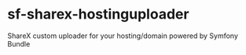 # sf-sharex-hostinguploader
ShareX custom uploader for your hosting/domain powered by Symfony Bundle
